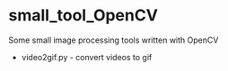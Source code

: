 # small_tool_OpenCV
Some small image processing tools written with OpenCV  
  - video2gif.py - convert videos to gif  
